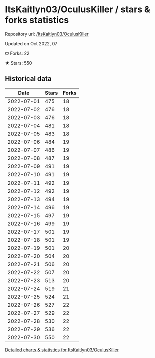 # ItsKaitlyn03/OculusKiller / stars & forks statistics

Repository url: [/ItsKaitlyn03/OculusKiller](https://github.com/ItsKaitlyn03/OculusKiller)

Updated on Oct 2022, 07

☋ Forks: 22

★ Stars: 550

## Historical data
| Date | Stars | Forks |
|------|-------|-------|
| 2022-07-01 | 475 | 18 | 
| 2022-07-02 | 476 | 18 | 
| 2022-07-03 | 476 | 18 | 
| 2022-07-04 | 481 | 18 | 
| 2022-07-05 | 483 | 18 | 
| 2022-07-06 | 484 | 19 | 
| 2022-07-07 | 486 | 19 | 
| 2022-07-08 | 487 | 19 | 
| 2022-07-09 | 491 | 19 | 
| 2022-07-10 | 491 | 19 | 
| 2022-07-11 | 492 | 19 | 
| 2022-07-12 | 492 | 19 | 
| 2022-07-13 | 494 | 19 | 
| 2022-07-14 | 496 | 19 | 
| 2022-07-15 | 497 | 19 | 
| 2022-07-16 | 499 | 19 | 
| 2022-07-17 | 501 | 19 | 
| 2022-07-18 | 501 | 19 | 
| 2022-07-19 | 501 | 20 | 
| 2022-07-20 | 504 | 20 | 
| 2022-07-21 | 506 | 20 | 
| 2022-07-22 | 507 | 20 | 
| 2022-07-23 | 513 | 20 | 
| 2022-07-24 | 519 | 21 | 
| 2022-07-25 | 524 | 21 | 
| 2022-07-26 | 527 | 22 | 
| 2022-07-27 | 529 | 22 | 
| 2022-07-28 | 530 | 22 | 
| 2022-07-29 | 536 | 22 | 
| 2022-07-30 | 550 | 22 | 


[Detailed charts & statistics for ItsKaitlyn03/OculusKiller](https://reviewgithub.com/rep/ItsKaitlyn03/OculusKiller)
